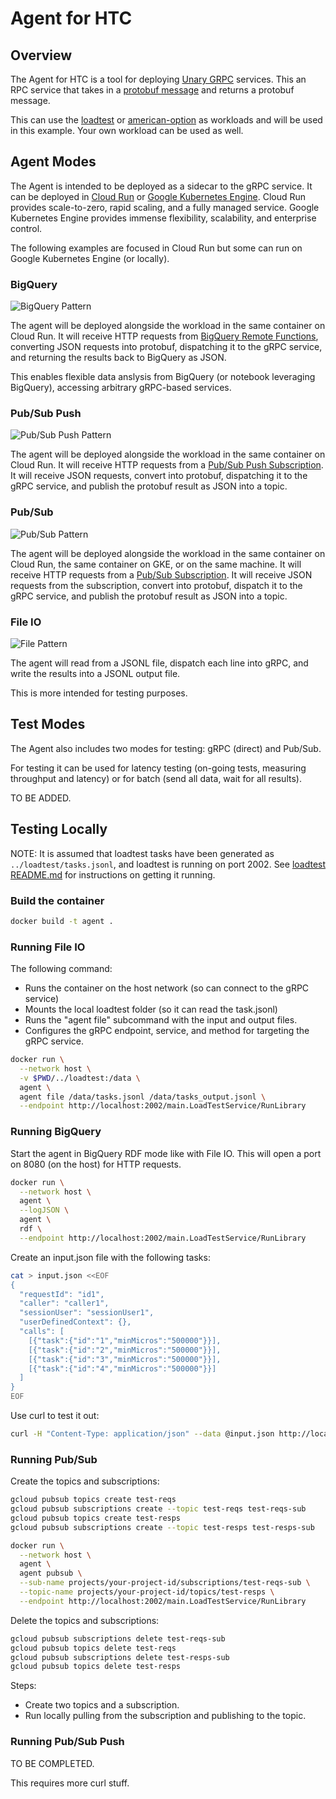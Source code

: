 
# Agent for HTC

## Overview

The Agent for HTC is a tool for deploying [Unary GRPC](https://grpc.io/docs/what-is-grpc/core-concepts/#unary-rpc) services. This an RPC service
that takes in a [protobuf message](https://protobuf.dev/overview/) and returns a
protobuf message.

This can use the [loadtest](../loadtest) or [american-option](../american-option) as
workloads and will be used in this example. Your own workload can be used as well.

## Agent Modes

The Agent is intended to be deployed as a sidecar to the gRPC service. It can
be deployed in [Cloud Run](https://cloud.google.com/run) or [Google Kubernetes Engine](https://cloud.google.com/kubernetes-engine). Cloud Run
provides scale-to-zero, rapid scaling, and a fully managed service. Google
Kubernetes Engine provides immense flexibility, scalability, and enterprise control.

The following examples are focused in Cloud Run but some can run on Google Kubernetes
Engine (or locally).

### BigQuery

![BigQuery Pattern](docs/bigquery_pattern.png "BigQuery Pattern")

The agent will be deployed alongside the workload in the same container on Cloud Run. It will
receive HTTP requests from [BigQuery Remote Functions](https://cloud.google.com/bigquery/docs/remote-functions), converting
JSON requests into protobuf, dispatching it to the gRPC service, and returning the
results back to BigQuery as JSON.

This enables flexible data anslysis from BigQuery (or notebook leveraging BigQuery),
accessing arbitrary gRPC-based services.

### Pub/Sub Push

![Pub/Sub Push Pattern](docs/pubsub_push_pattern.png "Pub/Sub Push Pattern")

The agent will be deployed alongside the workload in the same container on Cloud Run. It will
receive HTTP requests from a [Pub/Sub Push Subscription](https://cloud.google.com/pubsub/docs/push). It will
receive JSON requests, convert into protobuf, dispatching it to the gRPC service,
and publish the protobuf result as JSON into a topic.

### Pub/Sub

![Pub/Sub Pattern](docs/pubsub_pattern.png "Pub/Sub Pattern")

The agent will be deployed alongside the workload in the same container on Cloud Run,
the same container on GKE, or on the same machine. It will
receive HTTP requests from a [Pub/Sub Subscription](https://cloud.google.com/pubsub/docs/overview). It will
receive JSON requests from the subscription, convert into protobuf, dispatch it to the gRPC service,
and publish the protobuf result as JSON into a topic.

### File IO

![File Pattern](docs/file_pattern.png "File Pattern")

The agent will read from a JSONL file, dispatch each line into gRPC, and write the
results into a JSONL output file.

This is more intended for testing purposes.

## Test Modes

The Agent also includes two modes for testing: gRPC (direct) and Pub/Sub.

For testing it can be used for latency testing (on-going tests, measuring throughput
and latency) or for batch (send all data, wait for all results).

TO BE ADDED.

## Testing Locally

NOTE: It is assumed that loadtest tasks have been generated as `../loadtest/tasks.jsonl`,
and loadtest is running on port 2002. See [loadtest README.md](../loadtest/README.md)
for instructions on getting it running.

### Build the container

```sh
docker build -t agent .
```

### Running File IO

The following command:
  * Runs the container on the host network (so can connect to the gRPC service)
  * Mounts the local loadtest folder (so it can read the task.jsonl)
  * Runs the "agent file" subcommand with the input and output files.
  * Configures the gRPC endpoint, service, and method for targeting the gRPC service.

```sh
docker run \
  --network host \
  -v $PWD/../loadtest:/data \
  agent \
  agent file /data/tasks.jsonl /data/tasks_output.jsonl \
  --endpoint http://localhost:2002/main.LoadTestService/RunLibrary
```

### Running BigQuery

Start the agent in BigQuery RDF mode like with File IO. This will open a port
on 8080 (on the host) for HTTP requests.

```sh
docker run \
  --network host \
  agent \
  --logJSON \
  agent \
  rdf \
  --endpoint http://localhost:2002/main.LoadTestService/RunLibrary
```

Create an input.json file with the following tasks:

```sh
cat > input.json <<EOF
{
  "requestId": "id1",
  "caller": "caller1",
  "sessionUser": "sessionUser1",
  "userDefinedContext": {},
  "calls": [
    [{"task":{"id":"1","minMicros":"500000"}}],
    [{"task":{"id":"2","minMicros":"500000"}}],
    [{"task":{"id":"3","minMicros":"500000"}}],
    [{"task":{"id":"4","minMicros":"500000"}}]
  ]
}
EOF
```

Use curl to test it out:

```sh
curl -H "Content-Type: application/json" --data @input.json http://localhost:8080/
```

### Running Pub/Sub

Create the topics and subscriptions:

```sh
gcloud pubsub topics create test-reqs
gcloud pubsub subscriptions create --topic test-reqs test-reqs-sub
gcloud pubsub topics create test-resps
gcloud pubsub subscriptions create --topic test-resps test-resps-sub
```

```sh
docker run \
  --network host \
  agent \
  agent pubsub \
  --sub-name projects/your-project-id/subscriptions/test-reqs-sub \
  --topic-name projects/your-project-id/topics/test-resps \
  --endpoint http://localhost:2002/main.LoadTestService/RunLibrary
```
Delete the topics and subscriptions:

```sh
gcloud pubsub subscriptions delete test-reqs-sub
gcloud pubsub topics delete test-reqs
gcloud pubsub subscriptions delete test-resps-sub
gcloud pubsub topics delete test-resps
```

Steps:
 * Create two topics and a subscription.
 * Run locally pulling from the subscription and publishing to the topic.


### Running Pub/Sub Push

TO BE COMPLETED.

This requires more curl stuff.
